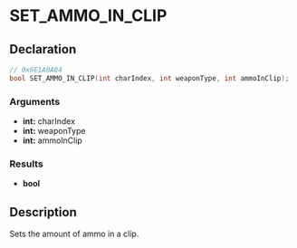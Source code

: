 # SET_AMMO_IN_CLIP

## Declaration
```cpp
// 0x6E1A0A84
bool SET_AMMO_IN_CLIP(int charIndex, int weaponType, int ammoInClip);
```

### Arguments
- **int:** charIndex
- **int:** weaponType
- **int:** ammoInClip

### Results
- **bool**

## Description
Sets the amount of ammo in a clip.